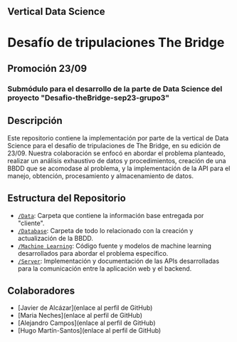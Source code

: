 ## Vertical Data Science
# Desafío de tripulaciones The Bridge
## Promoción 23/09
### Submódulo para el desarrollo de la parte de Data Science del proyecto "Desafio-theBridge-sep23-grupo3"


## Descripción

Este repositorio contiene la implementación por parte de la vertical de Data Science para el desafío de tripulaciones de The Bridge, en su edición de 23/09. 
Nuestra colaboración se enfocó en abordar el problema planteado, realizar un análisis exhaustivo de datos y procedimientos, creación de una BBDD que se acomodase al problema, y la implementación de la API para el manejo, obtención, procesamiento y almacenamiento de datos. 

## Estructura del Repositorio
- [`/Data`](/data/README.md): Carpeta que contiene la información base entregada por "cliente".
- [`/Database`](/database/README.md): Carpeta de todo lo relacionado con la creación y actualización de la BBDD.
- [`/Machine Learning`](/MachineLearning/README.md): Código fuente y modelos de machine learning desarrollados para abordar el problema específico.
- [`/Server`](/server/README.md): Implementación y documentación de las APIs desarrolladas para la comunicación entre la aplicación web y el backend.


## Colaboradores

- [Javier de Alcázar](enlace al perfil de GitHub)
- [Maria Neches](enlace al perfil de GitHub)
- [Alejandro Campos](enlace al perfil de GitHub)
- [Hugo Martín-Santos](enlace al perfil de GitHub)


